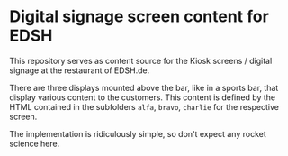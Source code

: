 # Digital signage screen content for EDSH

This repository serves as content source for the Kiosk screens / digital signage at the restaurant of EDSH.de.

There are three displays mounted above the bar, like in a sports bar, that display various content to the customers. This content is defined by the HTML contained in the subfolders `alfa`, `bravo`, `charlie` for the respective screen.

The implementation is ridiculously simple, so don't expect any rocket science here.
